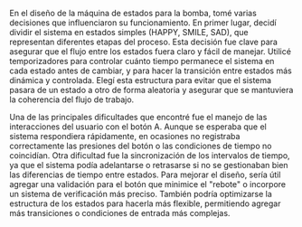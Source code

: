 En el diseño de la máquina de estados para la bomba, tomé varias decisiones que influenciaron su funcionamiento. En primer lugar, decidí dividir el sistema en estados simples (HAPPY, SMILE, SAD), que representan diferentes etapas del proceso. Esta decisión fue clave para asegurar que el flujo entre los estados fuera claro y fácil de manejar. Utilicé temporizadores para controlar cuánto tiempo permanece el sistema en cada estado antes de cambiar, y para hacer la transición entre estados más dinámica y controlada. Elegí esta estructura para evitar que el sistema pasara de un estado a otro de forma aleatoria y asegurar que se mantuviera la coherencia del flujo de trabajo.

Una de las principales dificultades que encontré fue el manejo de las interacciones del usuario con el botón A. Aunque se esperaba que el sistema respondiera rápidamente, en ocasiones no registraba correctamente las presiones del botón o las condiciones de tiempo no coincidían. Otra dificultad fue la sincronización de los intervalos de tiempo, ya que el sistema podía adelantarse o retrasarse si no se gestionaban bien las diferencias de tiempo entre estados. Para mejorar el diseño, sería útil agregar una validación para el botón que minimice el "rebote" o incorpore un sistema de verificación más preciso. También podría optimizarse la estructura de los estados para hacerla más flexible, permitiendo agregar más transiciones o condiciones de entrada más complejas.
